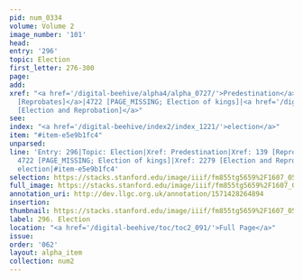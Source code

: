 ```yaml
---
pid: num_0334
volume: Volume 2
image_number: '101'
head: 
entry: '296'
topic: Election
first_letter: 276-300
page: 
add: 
xref: "<a href='/digital-beehive/alpha4/alpha_0727/'>Predestination</a>|<a href='/digital-beehive/num1/num_0144/'>139
  [Reprobates]</a>|4722 [PAGE_MISSING; Election of kings]|<a href='/digital-beehive/toc/toc2_399/'>2279
  [Election and Reprobation]</a>"
see: 
index: "<a href='/digital-beehive/index2/index_1221/'>election</a>"
item: "#item-e5e9b1fc4"
unparsed: 
line: 'Entry: 296|Topic: Election|Xref: Predestination|Xref: 139 [Reprobates]|Xref:
  4722 [PAGE_MISSING; Election of kings]|Xref: 2279 [Election and Reprobation]|Index:
  election|#item-e5e9b1fc4'
selection: https://stacks.stanford.edu/image/iiif/fm855tg5659%2F1607_0568/259,1025,3147,747/full/0/default.jpg
full_image: https://stacks.stanford.edu/image/iiif/fm855tg5659%2F1607_0568/full/full/0/default.jpg
annotation_uri: http://dev.llgc.org.uk/annotation/1571428264894
insertion: 
thumbnail: https://stacks.stanford.edu/image/iiif/fm855tg5659%2F1607_0568/259,1025,600,180/250,/0/default.jpg
label: 296. Election
location: "<a href='/digital-beehive/toc/toc2_091/'>Full Page</a>"
issue: 
order: '062'
layout: alpha_item
collection: num2
---
```

